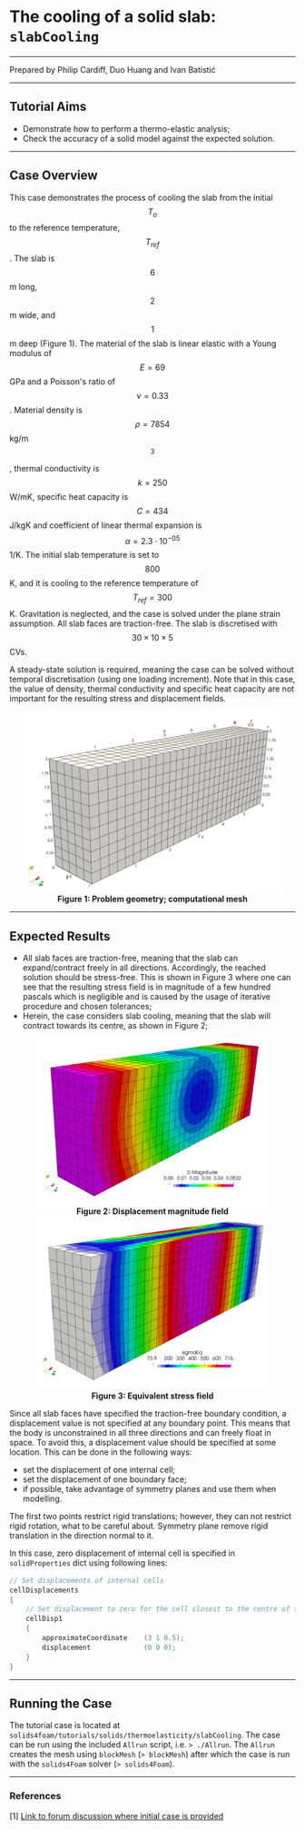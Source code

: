 # The cooling of a solid slab: `slabCooling`

---

Prepared by Philip Cardiff, Duo Huang and Ivan Batistić

---

## Tutorial Aims

- Demonstrate how to perform a thermo-elastic analysis;
- Check the accuracy of a solid model against the expected solution.

---

## Case Overview

This case demonstrates the process of cooling the slab from the initial $$T_o$$ to the reference temperature, $$T_{ref}$$. The slab is $$6$$ m long, $$2$$ m wide, and $$1$$ m deep (Figure 1). The material of the slab is linear elastic with a Young modulus of $$E = 69$$ GPa and a Poisson's ratio of $$\nu = 0.33$$. Material density is $$\rho=7854$$ kg/m$$^3$$, thermal conductivity is $$k=250$$ W/mK, specific heat capacity is $$C = 434$$ J/kgK and coefficient of linear thermal expansion is $$\alpha = 2.3\cdot 10^{-05}$$ 1/K. The initial slab temperature is set to $$800$$ K, and it is cooling to the reference temperature of $$T_{ref} = 300$$ K. Gravitation is neglected, and the case is solved under the plane strain assumption. All slab faces are traction-free. The slab is discretised with $$30 \times 10 \times 5$$ CVs.

A steady-state solution is required, meaning the case can be solved without temporal discretisation (using one loading increment). Note that in this case, the value of density, thermal conductivity and specific heat capacity are not important for the resulting stress and displacement fields.

<div style="text-align: center;">
  <img src="./images/slabCooling-geometry.png" alt="Image" width="450">
    <figcaption>
     <strong>Figure 1: Problem geometry; computational mesh</strong>
    </figcaption>
</div>

---

## Expected Results

- All slab faces are traction-free, meaning that the slab can expand/contract freely in all directions. Accordingly, the reached solution should be stress-free. This is shown in Figure 3 where one can see that the resulting stress field is in magnitude of a few hundred pascals which is negligible and is caused by the usage of iterative procedure and chosen tolerances;
- Herein, the case considers slab cooling, meaning that the slab will contract towards its centre, as shown in Figure 2;

<div style="text-align: center;">
  <img src="./images/slabCooling-D.png" alt="Image" width="400">
    <figcaption>
     <strong>Figure 2: Displacement magnitude field</strong>
    </figcaption>
</div>

<div style="text-align: center;">
  <img src="./images/slabCooling-sigmaEq.png" alt="Image" width="400">
    <figcaption>
     <strong>Figure 3: Equivalent stress field</strong>
    </figcaption>
</div>

Since all slab faces have specified the traction-free boundary condition,  a displacement value is not specified at any boundary point. This means that the body is unconstrained in all three directions and can freely float in space. To avoid this, a displacement value should be specified at some location. This can be done in the following ways:
- set the displacement of one internal cell; 
- set the displacement of one boundary face; 
- if possible, take advantage of symmetry planes and use them when modelling. 

The first two points restrict rigid translations; however, they can not restrict rigid rotation, what to be careful about. Symmetry plane remove rigid translation in the direction normal to it.

In this case, zero displacement of internal cell is specified in `solidProperties` dict using following lines:

```c++
// Set displacements of internal cells
cellDisplacements
{
    // Set displacement to zero for the cell closest to the centre of the block
    cellDisp1
    {
        approximateCoordinate    (3 1 0.5);
    	displacement             (0 0 0);
	}
}
```

---

## Running the Case

The tutorial case is located at `solids4foam/tutorials/solids/thermoelasticity/slabCooling`. The case can be run using the included `Allrun` script, i.e. `> ./Allrun`.  The `Allrun` creates the mesh using `blockMesh` (`> blockMesh`) after which the case is run with the `solids4Foam` solver (`> solids4Foam`). 


---

### References

[1] [Link to forum discussion where initial case is provided](https://www.cfd-online.com/Forums/openfoam-community-contributions/126706-support-thread-solid-mechanics-solvers-added-openfoam-extend-22.html#post726239)

